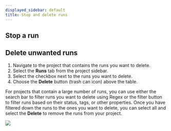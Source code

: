 ```yaml
---
displayed_sidebar: default
title: Stop and delete runs
---
```


## Stop a run 


## Delete unwanted runs

1. Navigate to the project that contains the runs you want to delete.
2. Select the **Runs** tab from the project sidebar.
3. Select the checkbox next to the runs you want to delete.
4. Choose the **Delete** button (trash can icon) above the table.

For projects that contain a large number of runs, you can use either the search bar to filter runs you want to delete using Regex or the filter button to filter runs based on their status, tags, or other properties. Once you have filtered down the runs to the ones you want to delete, you can select all and select the **Delete** to remove the runs from your project. 



![](/images/app_ui/filter_unwanted_runs.gif)